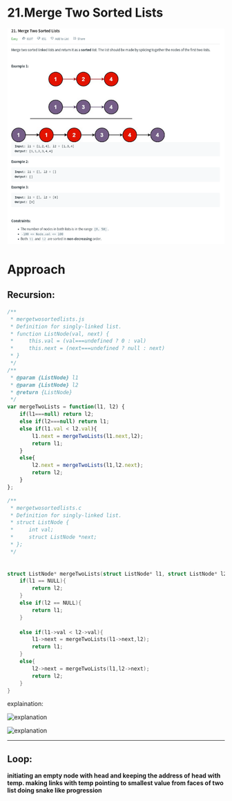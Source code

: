 # 21.Merge Two Sorted Lists
![mergetwosortedlists](mergetwosortedlists.png)

# Approach 
 ## **Recursion:**
    
```js
/**
 * mergetwosortedlists.js
 * Definition for singly-linked list.
 * function ListNode(val, next) {
 *     this.val = (val===undefined ? 0 : val)
 *     this.next = (next===undefined ? null : next)
 * }
 */
/**
 * @param {ListNode} l1
 * @param {ListNode} l2
 * @return {ListNode}
 */
var mergeTwoLists = function(l1, l2) {
    if(l1===null) return l2;
    else if(l2===null) return l1;
    else if(l1.val < l2.val){
        l1.next = mergeTwoLists(l1.next,l2);
        return l1;
    }
    else{
        l2.next = mergeTwoLists(l1,l2.next);
        return l2;
    }
};
```

```c
/**
 * mergetwosortedlists.c
 * Definition for singly-linked list.
 * struct ListNode {
 *     int val;
 *     struct ListNode *next;
 * };
 */


struct ListNode* mergeTwoLists(struct ListNode* l1, struct ListNode* l2){
    if(l1 == NULL){
        return l2;
    }
    else if(l2 == NULL){
        return l1;
    }
    
    else if(l1->val < l2->val){
        l1->next = mergeTwoLists(l1->next,l2);
        return l1;
    }
    else{
        l2->next = mergeTwoLists(l1,l2->next);
        return l2;
    }
}
```

explaination:

![explanation](35BC49BB-8A81-4DF5-996E-83AC9A07BB7E.jpeg)

![explanation](16FBE187-B540-44CA-8C40-B83B3E398399.jpeg)

<hr>

## **Loop:**
**initiating an empty node with head and keeping the address of head with temp. making links with temp pointing to smallest value from faces of two list doing snake like progression**